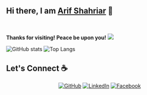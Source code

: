 ## Hi there, I am [Arif Shahriar](#) :wave:

<br />

**Thanks for visiting! Peace be upon you!** ![](https://visitor-badge.laobi.icu/badge?page_id=shahriar1996.shahriar1996)

![GitHub stats](https://github-readme-stats.vercel.app/api?username=shahriar1996&show_icons=true&theme=tokyonight)
![Top Langs](https://github-readme-stats.vercel.app/api/top-langs/?username=shahriar1996&theme=tokyonight)

## Let's Connect :coffee:
<p align="center">
	<a href="https://github.com/shahriar1996"><img src="https://img.icons8.com/bubbles/50/000000/github.png" alt="GitHub"/></a>
	<a href="https://www.linkedin.com/in/shahriararif/"><img src="https://img.icons8.com/bubbles/50/000000/linkedin.png" alt="LinkedIn"/></a>
	<a href="https://www.facebook.com/arif.shahriar.1232/"><img src="https://img.icons8.com/bubbles/50/000000/facebook-new.png" alt="Facebook"/></a>
</p>
